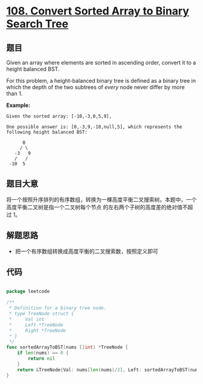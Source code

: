 # [108. Convert Sorted Array to Binary Search Tree](https://leetcode.com/problems/convert-sorted-array-to-binary-search-tree/)


## 题目

Given an array where elements are sorted in ascending order, convert it to a height balanced BST.

For this problem, a height-balanced binary tree is defined as a binary tree in which the depth of the two subtrees of *every* node never differ by more than 1.

**Example:**

    Given the sorted array: [-10,-3,0,5,9],
    
    One possible answer is: [0,-3,9,-10,null,5], which represents the following height balanced BST:
    
          0
         / \
       -3   9
       /   /
     -10  5

## 题目大意

将一个按照升序排列的有序数组，转换为一棵高度平衡二叉搜索树。本题中，一个高度平衡二叉树是指一个二叉树每个节点 的左右两个子树的高度差的绝对值不超过 1。

## 解题思路

- 把一个有序数组转换成高度平衡的二叉搜索数，按照定义即可


## 代码

```go

package leetcode

/**
 * Definition for a binary tree node.
 * type TreeNode struct {
 *     Val int
 *     Left *TreeNode
 *     Right *TreeNode
 * }
 */
func sortedArrayToBST(nums []int) *TreeNode {
	if len(nums) == 0 {
		return nil
	}
	return &TreeNode{Val: nums[len(nums)/2], Left: sortedArrayToBST(nums[:len(nums)/2]), Right: sortedArrayToBST(nums[len(nums)/2+1:])}
}

```